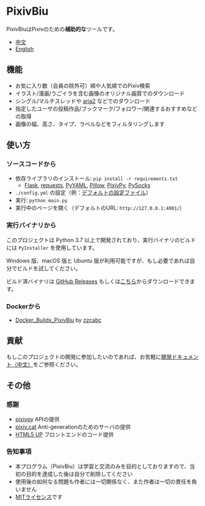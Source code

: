 # PixivBiu

PixivBiuはPixivのための**補助的な**ツールです。

- [中文](./README.md)
- [English](./README_EN.md)

## 機能

* お気に入り数（会員の除外可）順や人気順でのPixiv検索
* イラスト/漫画/うごイラを含む画像のオリジナル画質でのダウンロード
* シングル/マルチスレッドや [aria2](https://github.com/aria2/aria2) などでのダウンロード
* 指定したユーザの投稿作品/ブックマーク/フォロワー/関連するおすすめなどの取得
* 画像の幅、高さ、タイプ、ラベルなどをフィルタリングします

## 使い方

### ソースコードから

* 依存ライブラリのインストール: `pip install -r requirements.txt`
  * [Flask](https://github.com/pallets/flask), [requests](https://github.com/psf/requests), [PyYAML](https://github.com/yaml/pyyaml), [Pillow](https://github.com/python-pillow/Pillow), [PixivPy](https://github.com/upbit/pixivpy), [PySocks](https://github.com/Anorov/PySocks)
* `./config.yml` の設定（例：[デフォルトの設定ファイル](./app/config/biu_default.yml)）
* 実行: `python main.py`
* 実行中のページを開く（デフォルトのURL: `http://127.0.0.1:4001/`）

### 実行バイナリから

このプロジェクトは Python 3.7 以上で開発されており、実行バイナリのビルドには `PyInstaller` を使用しています。

Windows 版、macOS 版と Ubuntu 版が利用可能ですが、もし必要であれば自分でビルドを試してください。

ビルド済バイナリは [GitHub Releases](https://github.com/txperl/PixivBiu/releases) もしくは[こちら](https://biu.tls.moe/#/lib/dl)からダウンロードできます。

### Dockerから

- [Docker_Buildx_PixivBiu](https://github.com/zzcabc/Docker_Buildx_PixivBiu) by [zzcabc](https://github.com/zzcabc)

## 貢献

もしこのプロジェクトの開発に参加したいのであれば、お気軽に[開発ドキュメント（中文）](https://biu.tls.moe/#/develop/quickin)をご参照ください。

## その他

### 感謝

* [pixivpy](https://github.com/upbit/pixivpy) APIの提供
* [pixiv.cat](https://pixiv.cat/) Anti-generationのためのサーバの提供
* [HTML5 UP](https://html5up.net/) フロントエンドのコード提供

### 告知事項

* 本プログラム（PixivBiu）は学習と交流のみを目的としておりますので、当初の目的を達成した後は自分で削除してください
* 使用後の如何なる問題も作者には一切関係なく、また作者は一切の責任を負いません
* [MITライセンス](https://choosealicense.com/licenses/mit/)です

